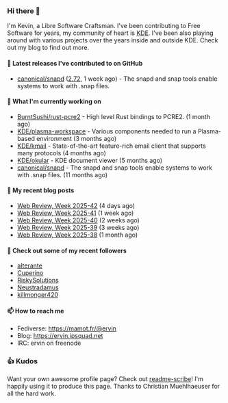 ### Hi there 👋

I'm Kevin, a Libre Software Craftsman. I've been contributing to Free Software for years,
my community of heart is [KDE](https://kde.org). I've been also playing around with various
projects over the years inside and outside KDE. Check out my blog to find out more.

#### 🔭 Latest releases I've contributed to on GitHub

- [canonical/snapd](https://github.com/canonical/snapd) ([2.72](https://github.com/canonical/snapd/releases/tag/2.72), 1 week ago) - The snapd and snap tools enable systems to work with .snap files.

#### 🌱 What I'm currently working on

- [BurntSushi/rust-pcre2](https://github.com/BurntSushi/rust-pcre2) - High level Rust bindings to PCRE2. (1 month ago)
- [KDE/plasma-workspace](https://github.com/KDE/plasma-workspace) - Various components needed to run a Plasma-based environment (3 months ago)
- [KDE/kmail](https://github.com/KDE/kmail) - State-of-the-art feature-rich email client that supports many protocols (4 months ago)
- [KDE/okular](https://github.com/KDE/okular) - KDE document viewer (5 months ago)
- [canonical/snapd](https://github.com/canonical/snapd) - The snapd and snap tools enable systems to work with .snap files. (11 months ago)

#### 📜 My recent blog posts

- [Web Review, Week 2025-42](https://ervin.ipsquad.net/blog/2025/10/17/web-review-week-2025-42/) (4 days ago)
- [Web Review, Week 2025-41](https://ervin.ipsquad.net/blog/2025/10/10/web-review-week-2025-41/) (1 week ago)
- [Web Review, Week 2025-40](https://ervin.ipsquad.net/blog/2025/10/03/web-review-week-2025-40/) (2 weeks ago)
- [Web Review, Week 2025-39](https://ervin.ipsquad.net/blog/2025/09/26/web-review-week-2025-39/) (3 weeks ago)
- [Web Review, Week 2025-38](https://ervin.ipsquad.net/blog/2025/09/19/web-review-week-2025-38/) (1 month ago)

#### 👯 Check out some of my recent followers

- [alterante](https://github.com/alterante)
- [Cuperino](https://github.com/Cuperino)
- [RiskySolutions](https://github.com/RiskySolutions)
- [Neustradamus](https://github.com/Neustradamus)
- [killmonger420](https://github.com/killmonger420)

#### 📫 How to reach me

- Fediverse: https://mamot.fr/@ervin
- Blog: https://ervin.ipsquad.net
- IRC: ervin on freenode

### 👍 Kudos

Want your own awesome profile page? Check out [readme-scribe](https://github.com/muesli/readme-scribe)!
I'm happily using it to produce this page. Thanks to Christian Muehlhaeuser for all the hard work.

